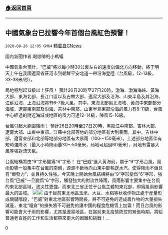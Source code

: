 ###  [:house:返回首頁](https://github.com/ourhimalayas/txt)
---

## 中國氣象台已拉響今年首個台風紅色預警！
`2020-08-26 12:05 GM64` [轉載自GNews](https://gnews.org/zh-hant/318799/)

國內新聞作者:喝咖啡的小螞蟻

中國氣象台預計，“巴威”將以每小時30公裏左右的速度向偏北方向移動，將于明天上午在我國遼甯省莊河市到朝鮮平安北道一帶沿海登陸（台風級，12-13級，33-38米/秒）。

局地將刮起12級以上狂風！
預計26日20時至27日20時，渤海、渤海海峽、黃海大部、東海北部、長江口區以及吉林大部、遼甯大部及沿海、山東半島及其沿海、江蘇沿海、上海沿海將有6-7級大風，其中，東海北部偏北海域、黃海中東部部分海域、遼甯東南部及沿海、吉林中南部、山東半島東部沿海的風力有8-11級，台風中心經過的附近海域或地區的風力可達12-14級，陣風15-16級。

台風引起大範圍降雨！
預計26日20時至27日20時，黑龍江中南部、吉林大部、遼甯大部、山東中東部、江蘇中北部等地的部分地區有大到暴雨。其中，吉林中部、遼甯東部和北部等地部分地區有大暴雨（100～150毫米）。上述部分地區伴有短時強降水（最大小時降雨量30～50毫米，局地可超過60毫米），局地有雷暴大風等強對流天氣。

台風結構將由“9”字形變爲“6”字形！
在“巴威”進入黃海前，屬于“9”字形台風，風雨影響一般集中在台風的南側，源源不斷地向山東中部輸送水汽，使得降雨不但具有“爆發力”，並且持久性強。今天晚上開始台風結構將由“9”字形變爲“6”字形，強台風“巴威”一旦變爲“6”字形，觸發強大的對流性降雨，風雨影響主要集中在台風的東北部區域，致災性更強，而東北三省正位于台風主體的東北部，即爲風雨影響最大的區域。
![](https://s3.amazonaws.com/gnews-media-offload/wp-content/uploads/2020/08/26115853/image0-32.jpg)![](https://s3.amazonaws.com/gnews-media-offload/wp-content/uploads/2020/08/26120111/image0-22.jpg)
由于目前東北地區玉米、大豆、水稻等秋收作物正處于産量形成關鍵階段，“巴威”對東北地區影響時間長，將不可避免的造成農作物的大量損失減産，東北“糧倉”的損失將不可避免的讓中國的糧食危機雪上加霜！而且台風的影響可能會大于雨的影響，尤其是遼甯地區，在當前東北疫情防控的緊張時期，將給普通老百姓的工作和生活都帶來更大的困難和挑戰！…

0
